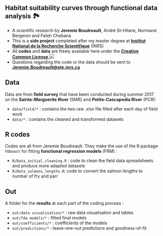 ## Habitat suitability curves through functional data analysis 🏞

* A scientific research by **Jeremie Boudreault**, André St-Hilaire, Normand Bergeron and Fateh Chebana
* This is a **side project** completed after my master degree at [**Institut National de la Recherche Scientifique**](http://inrs.ca) (INRS)
* All **codes** and **data** are freely available here under the [**Creative Common License** ![](https://i.creativecommons.org/l/by-nc-nd/4.0/80x15.png)](http://creativecommons.org/licenses/by-nc-nd/4.0/)
* Questions regarding the code or the data should be sent to **Jeremie.Boudreault@ete.inrs.ca**

## Data

Data are from **field survey** that have been conducted during summer 2017 on the  **Sainte-Marguerite River** (SMR) and **Petite-Cascapedia River** (PCR):

* `data/field/*` : contains the two raw .xlsx file filled after each day of field work 
* `data/*` : contains the cleaned and transformed datasets 

## R codes

Codes are all from Jeremie Boudreault. They make the use of the R package `FDboost` for fitting **functional regression models** (FRM) :

* `R/Data_initial_cleaning.R` : code to clean the field data spreadsheets and produce more adapted datasets
* `R/Data_salmons_lengths.R`: code to convert the salmon lengths to number of fry and parr

## Out

A folder for the **results** at each part of the coding process :

* `out/data visualisation/*` : raw data visualisation and tables
* `out/fda models/*` : fitted final models
* `out/coefficients/*` : coefficients of the models
* `out/predictions/*` : leave-one-out predictions and goodness-of-fit
